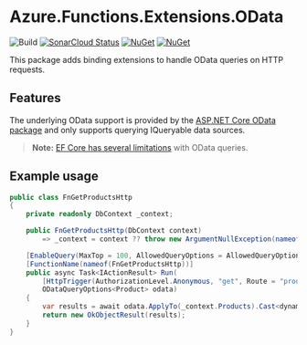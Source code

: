 # Azure.Functions.Extensions.OData

![Build](https://github.com/smokedlinq/Azure.Functions.Extensions/workflows/Build/badge.svg)
[![SonarCloud Status](https://sonarcloud.io/api/project_badges/measure?project=smokedlinq_Azure.Functions.Extensions&metric=alert_status)](https://sonarcloud.io/dashboard?id=smokedlinq_Azure.Functions.Extensions)
[![NuGet](https://img.shields.io/nuget/dt/Azure.Functions.Extensions.OData.svg)](https://www.nuget.org/packages/Azure.Functions.Extensions.OData)
[![NuGet](https://img.shields.io/nuget/vpre/Azure.Functions.Extensions.OData.svg)](https://www.nuget.org/packages/Azure.Functions.Extensions.OData)


This package adds binding extensions to handle OData queries on HTTP requests. 

## Features

The underlying OData support is provided by the [ASP.NET Core OData package](https://github.com/OData/AspNetCoreOData) and only supports querying IQueryable<T> data sources.

> __Note:__ [EF Core has several limitations](https://github.com/dotnet/efcore/issues?q=is%3Aissue+is%3Aopen+odata) with OData queries.

## Example usage

```csharp
public class FnGetProductsHttp
{
    private readonly DbContext _context;

    public FnGetProductsHttp(DbContext context)
        => _context = context ?? throw new ArgumentNullException(nameof(context));

    [EnableQuery(MaxTop = 100, AllowedQueryOptions = AllowedQueryOptions.All)]
    [FunctionName(nameof(FnGetProductsHttp))]
    public async Task<IActionResult> Run(
        [HttpTrigger(AuthorizationLevel.Anonymous, "get", Route = "products")] HttpRequest req,
        ODataQueryOptions<Product> odata)
    {
        var results = await odata.ApplyTo(_context.Products).Cast<dynamic>().ToListAsync().ConfigureAwait(false);
        return new OkObjectResult(results);
    }
}
```

